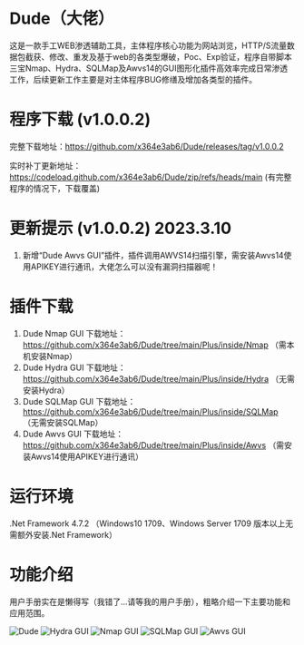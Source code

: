 # Dude（大佬）

这是一款手工WEB渗透辅助工具，主体程序核心功能为网站浏览，HTTP/S流量数据包截获、修改、重发及基于web的各类型爆破，Poc、Exp验证，程序自带脚本三宝Nmap、Hydra、SQLMap及Awvs14的GUI图形化插件高效率完成日常渗透工作，后续更新工作主要是对主体程序BUG修缮及增加各类型的插件。

# 程序下载 (v1.0.0.2)
完整下载地址：https://github.com/x364e3ab6/Dude/releases/tag/v1.0.0.2

实时补丁更新地址：https://codeload.github.com/x364e3ab6/Dude/zip/refs/heads/main (有完整程序的情况下，下载覆盖)

# 更新提示 (v1.0.0.2) 2023.3.10
1. 新增“Dude Awvs GUI”插件，插件调用AWVS14扫描引擎，需安装Awvs14使用APIKEY进行通讯，大佬怎么可以没有漏洞扫描器呢！

# 插件下载
1. Dude Nmap GUI 下载地址：https://github.com/x364e3ab6/Dude/tree/main/Plus/inside/Nmap （需本机安装Nmap）
2. Dude Hydra GUI 下载地址：https://github.com/x364e3ab6/Dude/tree/main/Plus/inside/Hydra （无需安装Hydra）
3. Dude SQLMap GUI 下载地址：https://github.com/x364e3ab6/Dude/tree/main/Plus/inside/SQLMap （无需安装SQLMap）
4. Dude Awvs GUI 下载地址：https://github.com/x364e3ab6/Dude/tree/main/Plus/inside/Awvs （需安装Awvs14使用APIKEY进行通讯）

# 运行环境
.Net Framework 4.7.2 （Windows10 1709、Windows Server 1709 版本以上无需额外安装.Net Framework）

# 功能介绍
用户手册实在是懒得写（我错了...请等我的用户手册），粗略介绍一下主要功能和应用范围。

![Dude](https://user-images.githubusercontent.com/73023058/221487446-dcae89e4-fd0a-417c-8771-bbf64d3086e7.jpg)
![Hydra GUI](https://user-images.githubusercontent.com/73023058/221487033-b939846a-43a0-4747-aaa5-ce5973c63546.jpg)
![Nmap GUI](https://user-images.githubusercontent.com/73023058/221487055-d98d4c8d-4e5d-4f45-9177-5c3c05f8f04b.jpg)
![SQLMap GUI](https://user-images.githubusercontent.com/73023058/221487066-dd89f908-a58d-41cd-be9c-60fcd12a63bb.jpg)
![Awvs GUI](https://user-images.githubusercontent.com/73023058/224320478-ddc6fe66-3ce7-4310-8a8a-43400630e9bf.png)


